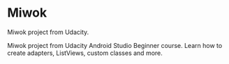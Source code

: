 # Miwok
Miwok project from Udacity.

Miwok project from Udacity Android Studio Beginner course. Learn how to create adapters, ListViews, custom classes and more.
